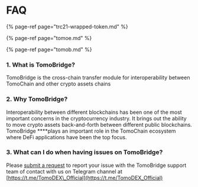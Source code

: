 # FAQ

{% page-ref page="trc21-wrapped-token.md" %}

{% page-ref page="tomoe.md" %}

{% page-ref page="tomob.md" %}

### 1. What is TomoBridge?

TomoBridge is the cross-chain transfer module for interoperability between TomoChain and other crypto assets chains

### 2. Why TomoBridge?

Interoperability between different blockchains has been one of the most important concerns in the cryptocurrency industry. It brings out the ability to move crypto assets back-and-forth between different public blockchains. TomoBridge ****plays an important role in the TomoChain ecosystem where DeFi applications have been the top focus.

### **3. What can I do when having issues on** TomoBridge?

Please [submit a request](https://forms.gle/LgEGzd35Vg8SEpGQ6) to report your issue with the TomoBridge support team of contact with us on Telegram channel at [https://t.me/TomoDEX\_Official](https://t.me/TomoDEX_Official)



